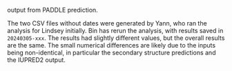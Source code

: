 output from PADDLE prediction.

The two CSV files without dates were generated by Yann, who ran the analysis for Lindsey initially. Bin has rerun the analysis, with results saved in `20240305-xxx`. The results had slightly different values, but the overall results are the same. The small numerical differences are likely due to the inputs being non-identical, in particular the secondary structure predictions and the IUPRED2 output.
